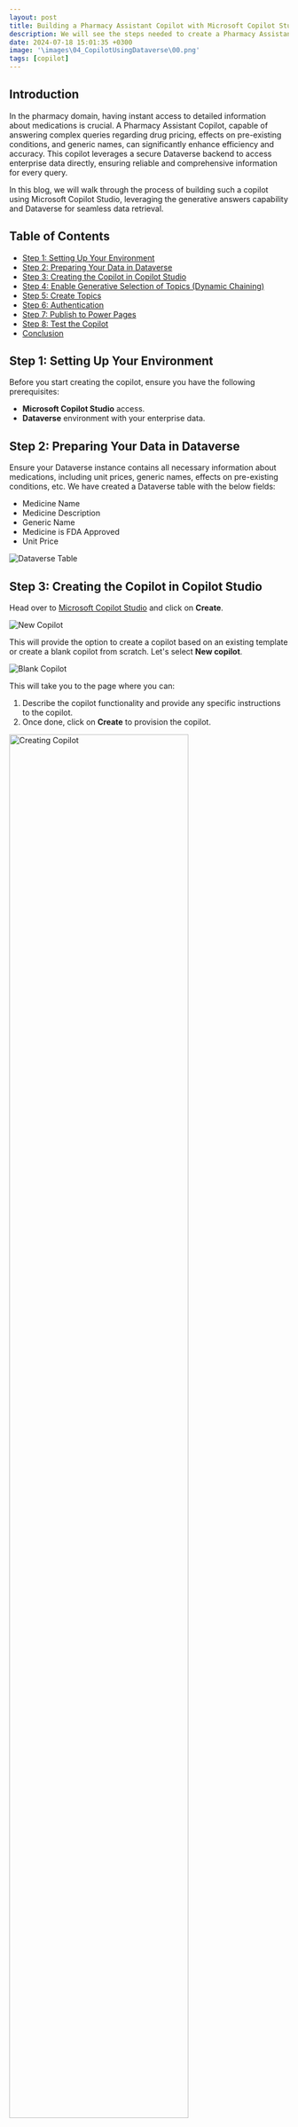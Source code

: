 ```yaml
---
layout: post
title: Building a Pharmacy Assistant Copilot with Microsoft Copilot Studio and Dataverse
description: We will see the steps needed to create a Pharmacy Assistant Copilot with Dataverse.
date: 2024-07-18 15:01:35 +0300
image: '\images\04_CopilotUsingDataverse\00.png'
tags: [copilot]
---
```


## Introduction 

In the pharmacy domain, having instant access to detailed information about medications is crucial. A Pharmacy Assistant Copilot, capable of answering complex queries regarding drug pricing, effects on pre-existing conditions, and generic names, can significantly enhance efficiency and accuracy. This copilot leverages a secure Dataverse backend to access enterprise data directly, ensuring reliable and comprehensive information for every query.

In this blog, we will walk through the process of building such a copilot using Microsoft Copilot Studio, leveraging the generative answers capability and Dataverse for seamless data retrieval.

## Table of Contents
- [Step 1: Setting Up Your Environment](#step-1-setting-up-your-environment)
- [Step 2: Preparing Your Data in Dataverse](#step-2-preparing-your-data-in-dataverse)
- [Step 3: Creating the Copilot in Copilot Studio](#step-3-creating-the-copilot-in-copilot-studio)
- [Step 4: Enable Generative Selection of Topics (Dynamic Chaining)](#step-4-enable-generative-selection-of-topics-dynamic-chaining)
- [Step 5: Create Topics](#step-5-create-topics)
- [Step 6: Authentication](#step-6-authentication)
- [Step 7: Publish to Power Pages](#step-7-publish-to-power-pages)
- [Step 8: Test the Copilot](#step-8-test-the-copilot)
- [Conclusion](#conclusion)

## Step 1: Setting Up Your Environment

Before you start creating the copilot, ensure you have the following prerequisites:
- **Microsoft Copilot Studio** access.
- **Dataverse** environment with your enterprise data.

## Step 2: Preparing Your Data in Dataverse

Ensure your Dataverse instance contains all necessary information about medications, including unit prices, generic names, effects on pre-existing conditions, etc. We have created a Dataverse table with the below fields:
- Medicine Name
- Medicine Description
- Generic Name
- Medicine is FDA Approved
- Unit Price

![Dataverse Table](\images\04_CopilotUsingDataverse\1.png)

## Step 3: Creating the Copilot in Copilot Studio

Head over to [Microsoft Copilot Studio](https://copilotstudio.microsoft.com/) and click on **Create**.

![New Copilot](\images\04_CopilotUsingDataverse\1_5.png)

This will provide the option to create a copilot based on an existing template or create a blank copilot from scratch. Let's select **New copilot**.

![Blank Copilot](\images\04_CopilotUsingDataverse\1_6.png)

This will take you to the page where you can:
1. Describe the copilot functionality and provide any specific instructions to the copilot.
2. Once done, click on **Create** to provision the copilot.

<img src="\images\04_CopilotUsingDataverse\2.png" alt="Creating Copilot" width="80%">


## Step 4: Enable Generative Selection of Topics (Dynamic Chaining)

The copilot is now created. You can then make the needed configuration changes.
1. Click on **Edit** to edit the copilot details like name, icon, and description.
2. Click on **Settings** to enable the Generative selection of topics so that without relying on triggers, the topics will be auto-selected based on user conversation, resulting in a much smoother user experience.

![Edit Copilot](\images\04_CopilotUsingDataverse\3.png)

To enable the automatic detection of topics from user interaction:
1. Click on **Generative AI**.
2. Select **Generative (preview)**.
3. Click on **Save** to update the settings.
4. Click on the **Close icon** to go back to the home page of this custom copilot.

![Generative AI](\images\04_CopilotUsingDataverse\4.png)

## Step 5: Create Topics

Now let’s go ahead and create the topics that will automatically redirect the conversation flow to appropriate topics based on the question user posts. Click on **Topics** from the navigation menu.

![Topics](\images\04_CopilotUsingDataverse\5.png)

To add the topic, we can either go with the option to create a blank topic or use Copilot to create the topic with an initial set of prepopulated conversation nodes based on the topic description that we provide.
1. Click on **Add a Topic**.
2. Select **Create from description with Copilot**.

![Add Topic](\images\04_CopilotUsingDataverse\6.png)

When the user asks questions regarding the medicine, we will need a topic that will take the user query and ground the medicine-related information in the Dataverse and provide the contextual answer back to the user.
To do this, provide the below topic description details in the pop-up that opened when we clicked the Add topic button previously. Then, click on **Create**, which will provision the topic skeleton based on the provided description.

![Topic Description](\images\04_CopilotUsingDataverse\7.png)

Thus, we have the basic topic created with an automatic trigger that is generated using the description provided. We can now add more conversation nodes.

![Topic Nodes](\images\04_CopilotUsingDataverse\8.png)

Now let’s add the Generative Answers node by:
1. Selecting the **+ Sign**.
2. Click on **Advanced**.
3. Select **Generative Answers**.

![Generative Answers](\images\04_CopilotUsingDataverse\9.png)

We can now configure the Generative Answers node by:
1. Clicking the **Right Arrow**.
2. Select **System** from the Select a variable pane.
3. Select **Activity.Text** which will contain the text that the user had inputted to initiate the conversation which is most likely the question about a medicine.

![Activity Text](\images\04_CopilotUsingDataverse\10.png)

Now let's configure the data source for the Generative answers node:
- Click on **Edit**.
- Select **Add Knowledge**.

![Add Knowledge](\images\04_CopilotUsingDataverse\11.png)

In the Add available knowledge sources pop-up, select **Dataverse**.

![Select Dataverse](\images\04_CopilotUsingDataverse\12.png)

In the next window, we can:
1. Search for the Dataverse table from which we want the copilot to ground the data. In our case, it is **MedicineInformation**.
2. Select the table.
3. Click on **Next**.

![Select Table](\images\04_CopilotUsingDataverse\13.png)

It will preview the table data, click on **Next**.

![Preview Table](\images\04_CopilotUsingDataverse\14.png)

To improve the data retrieval accuracy based on the user question, we have the option to provide synonyms or alternate names for the table columns. Click on **Edit**.

![Edit Synonyms](\images\04_CopilotUsingDataverse\15.png)

Here we can provide the column synonyms as well as the detailed description of what kind of data each column holds.

![Column Details](\images\04_CopilotUsingDataverse\16.png)

Once you have added the details, click on **Back**.

![Back Button](\images\04_CopilotUsingDataverse\17.png)

We can also add domain-specific terms and their meanings to make the grounding process more relevant by adding the information in the glossary section.

![Glossary Section](\images\04_CopilotUsingDataverse\18.png)

We added a few pharmacy-related glossary items. Once done, click on **Back**.

![Glossary Items](\images\04_CopilotUsingDataverse\19.png)

Finally, click on **Add** to finalize the data source.

![Add Data Source](\images\04_CopilotUsingDataverse\20.png)

Thus, the Generative answers node is configured. To ensure that the questions are grounded only with the configured Dataverse table, we can:
1. Once again, click on **Edit** data sources.
2. Toggle **Search only selected sources**.
3. Check the Dataverse table which we added recently.
4. Click on **Save**.

![Save Data Source](\images\04_CopilotUsingDataverse\21.png)

Thus, we have created the topic and the basic pharmacy assistant is all ready to be tested.

## Step 6: Authentication

We will embed the Copilot in the Power Pages Channel as part of an end-to-end integration. To do this, we need to enable manual authentication from the **Settings** section.

![Settings](\images\04_CopilotUsingDataverse\29.png)

Select **Authentication** from the Security tab.

![Authentication](\images\04_CopilotUsingDataverse\30.png)

In the Authentication page:
1. Select **Authenticate manually**.
2. Copy the **Redirect URL** as we will need this when we create the app registration in Azure.

![Redirect URL](\images\04_CopilotUsingDataverse\31.png)

### Create App Registration

Head over to [Microsoft Entra ID](https://portal.azure.com/#view/Microsoft_AAD_IAM/ActiveDirectoryMenuBlade), which will open up the Microsoft Entra ID page. Select **App registrations** -> **New registration**.

![App Registration](\images\04_CopilotUsingDataverse\31_5.png)

This will open up the page where you can:
1. Name the app registration.
2. Specify who can access the app registration (e.g., users in the current tenant or external tenant). For this demo, select **Accounts in this organizational directory only**.
3. In Redirect URI, select the platform as **Web** and paste the URL that we had copied from Copilot studio in the field next to it.
4. Click on **Register**.

![Register App](\images\04_CopilotUsingDataverse\32.png)

The app registration process has created the app object, but we need to do a few more things to ensure that this app can be used to authenticate the user to Dataverse.

To grant the Dataverse API permission to the app:
1. Select **API Permissions**.
2. Click on **Add a Permission**.
3. Select **APIs my organization uses**.
4. Search for **Dataverse** in the search bar.
5. Select the **Dataverse** API.

![API Permissions](\images\04_CopilotUsingDataverse\33.png)

Select **user_impersonation** and click on **Add permissions**.

![Add Permissions](\images\04_CopilotUsingDataverse\34.png)

Next, we need to create a client secret by:
1. Selecting **Certificates & secrets**.
2. Clicking on **New client secret**.
3. Specifying the description and expiry of the secret.
4. Clicking on **Add** which will create a new secret value.

![Client Secret](\images\04_CopilotUsingDataverse\35.png)

Copy the secret value and head over to the Authentication page of Copilot.

![Copy Secret](\images\04_CopilotUsingDataverse\36.png)

Paste the secret in the client secret field of the authentication page. We need to add the client ID as well.

![Client Secret Field](\images\04_CopilotUsingDataverse\37.png)

Head back to the Overview page of the Azure app that we registered recently and copy the **Application ID**.

![Application ID](\images\04_CopilotUsingDataverse\38.png)

Finally, head back to the copilot and paste the client ID. Click on **Save** to complete the authentication configuration.

![Save Authentication](\images\04_CopilotUsingDataverse\39.png)

## Step 7: Publish to Power Pages

Let’s publish the Copilot and select the embed code from **Channels** -> **Custom Website** -> **Copy**.

![Publish Copilot](\images\04_CopilotUsingDataverse\40.png)

1. Head over to the Power Pages site and add the above copied iframe embed code to the HTML of the site using a div

```html 
  <div class="pharmagenie">
      <h2>Ask PharmaGenie</h2>
      <div class="copilot-container"><iframe frameborder="0" src="https://copilotstudio.microsoft.com/environments/Default-b3629ed1-3361-4ec4-a2b7-5066a5c5fa07/bots/cr06f_copilot8_2o/webchat?__version__=2" style="width: 100%; height: 500px; border-radius: 10px; box-shadow: 0 4px 8px rgba(0, 0, 0, 0.1);"></iframe></div>
    </div>
  </div>
```
The **Complete HTML used in the Power Pages** is given below in case you need to try it out : 

```html
 <meta charset="UTF-8" /><meta name="viewport" content="width=device-width, initial-scale=1.0" /><title>PharmaGenie Apothecary</title><link rel="stylesheet" href="styles.css" /><link rel="preconnect" href="https://fonts.googleapis.com" /><link rel="preconnect" href="https://fonts.gstatic.com" crossorigin="" /><link href="https://fonts.googleapis.com/css2?family=Montserrat:wght@400;600&amp;display=swap" rel="stylesheet" />
<script>
  // JavaScript to hide elements with the class 'footer-bottom'
  document.addEventListener("DOMContentLoaded", function() {
      const footerElements = document.querySelectorAll('.footer-bottom');
      footerElements.forEach(element => {
          element.style.display = 'none';
      });
  });
</script>
<header class="header">
  <div class="container header-container">
    <img src="/apothecaryrounded.png" alt="PharmaGenie Logo" class="logo" />
    <div class="header-content">
      <h1>PharmaGenie Apothecary</h1>
      <nav class="nav">
        <ul>
          <li><a href="#home">Home</a></li>
          <li><a href="#services">Services</a></li>
        </ul>
      </nav>
    </div>
  </div>
</header>
<section id="home" class="hero">
  <div class="hero-content">
    <h2>Welcome to PharmaGenie Apothecary</h2>
    <p>Your trusted source for comprehensive pharmacy assistance and medication information.</p>
    <button onclick="scrollToServices()" class="cta-button">Explore Our Services</button>
  </div>
</section>
<section id="main-content" class="main-content">
  <div class="container">
    <div class="services">
      <h2>Our Services</h2>
      <div class="service-list">
        <div class="service-item">
          <img src="/medicalinfo.png" alt="Medication Information" class="service-image" />
          <div class="service-description">
            <h3>Medication Information</h3>
            <p>Get detailed information about various medications, including their prices, effects, and alternatives.</p>
          </div>
        </div>
        <div class="service-item">
          <img src="/personalized.png" alt="Personalized Consultation" class="service-image" />
          <div class="service-description">
            <h3>Personalized Consultation</h3>
            <p>Chat with PharmaGenie for personalized advice and get answers to your pharmaceutical queries based on your specific needs.</p>
          </div>
        </div>
        <div class="service-item">
          <img src="/wellness.png" alt="Health and Wellness Tips" class="service-image" />
          <div class="service-description">
            <h3>Health and Wellness Tips</h3>
            <p>Receive valuable health tips and recommendations for managing your medication effectively and maintaining overall well-being.</p>
          </div>
        </div>
      </div>
    </div>
    <div class="pharmagenie">
      <h2>Ask PharmaGenie</h2>
      <div class="copilot-container"><iframe frameborder="0" src="https://copilotstudio.microsoft.com/environments/Default-b3629ed1-3361-4ec4-a2b7-5066a5c5f7/bots/cr06f_copilot8_t6uG2o/webchat?__version__=2" style="width: 100%; height: 500px; border-radius: 10px; box-shadow: 0 4px 8px rgba(0, 0, 0, 0.1);"></iframe></div>
    </div>
  </div>
</section>
<script>
  function scrollToServices() {
      document.getElementById('main-content').scrollIntoView({ behavior: 'smooth' });
  }
</script>
<div class="row sectionBlockLayout text-left" style="display: flex; flex-wrap: wrap; margin: 0px; min-height: auto; padding: 8px;">
  <div class="container" style="padding: 0px; display: flex; flex-wrap: wrap;"><div class="col-md-12 columnBlockLayout" style="flex-grow: 1; display: flex; flex-direction: column; min-width: 250px; word-break: break-word;"></div></div>
</div>

```

2. The CSS used for the site is also given below in case you want to try it out.

```css
/* styles.css */

/* General Styles */
body {
    margin: 0;
    font-family: 'Montserrat', sans-serif;
    color: #333;
    background-color: #f0f0f3;
    display: flex;
    flex-direction: column;
    align-items: center;
    justify-content: center;
}

.container {
    width: 90%;
    margin: auto;
    display: flex;
    flex-wrap: wrap;
}

/* Header Styles */
.header {
    width: 100%;
    background-color: #f0f0f3;
    padding: 1em 0;
    box-shadow: 0 4px 6px rgba(0, 0, 0, 0.1);
    text-align: center;  
}

.header-container {
    display: flex;
    align-items: center;
    justify-content: center;  
}

.logo {
    width: 100px;  
    height: 100px;
    margin-right: 15px;
}

.header-content {
    text-align: center;
}

.header h1 {
    margin: 0;
    font-weight: 600;
    color: #4a4a4a;
}

.nav {
    margin-top: 10px;
}

.nav ul {
    list-style: none;
    padding: 0;
    display: flex;
    justify-content: center; 
    gap: 20px;
}

.nav ul li a {
    text-decoration: none;
    color: #4a4a4a;
    font-weight: 600;
}

.nav ul li a:hover {
    color: #007bff;
}

/* Hero Section */
.hero {
    width: 100%;
    padding: 2em 0;
    text-align: center;
    background-color: #f0f0f3;
}

.hero-content {
    max-width: 600px;
    margin: auto;
    background: #e0e0e0;
    box-shadow: 7px 7px 20px #bebebe, -7px -7px 20px #ffffff;
    padding: 2em;
    border-radius: 15px;
}

.hero h2 {
    font-size: 2em;
    margin: 0;
    color: #4a4a4a;
}

.hero p {
    font-size: 1.2em;
    color: #4a4a4a;
}

.cta-button {
    margin-top: 20px;
    padding: 10px 20px;
    font-size: 1em;
    color: #fff;
    background-color: #007bff;
    border: none;
    border-radius: 25px;
    box-shadow: 7px 7px 20px #bebebe, -7px -7px 20px #ffffff;
    cursor: pointer;
}

.cta-button:hover {
    background-color: #0056b3;
}

/* Main Content Section */
.main-content {
    width: 100%;
    padding: 2em 0;
    display: flex;
    justify-content: space-between;
    background-color: #f0f0f3;
    gap: 20px;
    align-items: stretch;  
}

/* Services Section */
.services {
    flex: 1;
    min-width: 300px;
    padding-right: 20px;
    display: flex;
    flex-direction: column;
    justify-content: space-between;  
}

.services h2 {
    font-size: 1.8em;
    color: #4a4a4a;
    margin-bottom: 1em;
}

.service-list {
    display: flex;
    flex-direction: column;
    gap: 20px;
    flex: 1;  
}

.service-item {
    display: flex;  
    align-items: center;
    background: #e0e0e0;
    box-shadow: 7px 7px 20px #bebebe, -7px -7px 20px #ffffff;
    padding: 1.5em;
    border-radius: 15px;
    text-align: left;
    gap: 20px;  
}

.service-image {
    width: 75px;  
    height: 75px;
    object-fit: cover;
    border-radius: 10px;
    box-shadow: 3px 3px 10px rgba(0, 0, 0, 0.1);
}

.service-description {
    flex: 1;  
}

.service-item h3 {
    font-size: 1.4em;
    color: #4a4a4a;
    margin-bottom: 10px;
}

.service-item p {
    font-size: 1em;
    color: #4a4a4a;
}

/* PharmaGenie Section */
.pharmagenie {
    flex: 1;
    min-width: 300px;
    padding-left: 20px;
    display: flex;
    flex-direction: column;
    justify-content: center;  
}

.pharmagenie h2 {
    font-size: 1.8em;
    color: #4a4a4a;
    margin-bottom: 1em;
    text-align: center;
}

.copilot-container {
    width: 100%;
    background: #e0e0e0;
    box-shadow: 7px 7px 20px #bebebe, -7px -7px 20px #ffffff;
    padding: 1em;
    border-radius: 15px;
    flex: 1;  
}

```

3. You can open the page in VSCode using the **Edit Code** option.
![Edit VS Code](\images\04_CopilotUsingDataverse\41.png)

4. Add the above HTML and CSS to the VS Code and save it.
![Add in VS Code](\images\04_CopilotUsingDataverse\42.png)

5. Now head back to the Power Pages site and sync it for the changes to be reflected.
![Sync Changes](\images\04_CopilotUsingDataverse\43.png)

## Step 8: Test the Copilot

1. Click on **Preview** -> **Desktop** to test the added copilot in the Power Pages site.
![Preview Page](\images\04_CopilotUsingDataverse\44.png)

2. This will open up the page and you will see that the Copilot component has come up on the page.
![Copilot View](\images\04_CopilotUsingDataverse\47.png)

3. Lets Log in first which will invoke the manual authentication where we will copy the token generated
![Token](\images\04_CopilotUsingDataverse\48.png)

4. We will paste the token and press **Enter**
![Add Token](\images\04_CopilotUsingDataverse\49.png)

5. Let’s initiate the conversation and ask a few pharmacy-related questions. First lets ask which medicines have the **generic name** as **Aspirin**. It will fetch the 2 medicines that matches this query from dataverse and it will also provides the citation link to the view of the table where we can see the medicine details 
![Generic Name](\images\04_CopilotUsingDataverse\50.png)

6. Now lets ask the unit price for these medicines and we can see that the respective contextual answers are fetched from the back end table and shown to us
![Generic Name](\images\04_CopilotUsingDataverse\51.png)

7. Finally , lets check if the medicine has an FDA approval and we get the related answer back in a conversational way. 
![Generic Name](\images\04_CopilotUsingDataverse\52.png)


## Conclusion

By following these steps, we’ve successfully built a robust Pharmacy Assistant Copilot that seamlessly integrates with Dataverse and delivers accurate, real-time medication information. Using Power Pages, we can easily embed this Copilot into a user-friendly website, making it accessible to healthcare professionals.